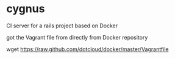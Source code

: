 cygnus
======

CI server for a rails project based on Docker


got the Vagrant file from directly from Docker repository


wget https://raw.github.com/dotcloud/docker/master/Vagrantfile